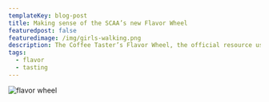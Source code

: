 ```yaml
---
templateKey: blog-post
title: Making sense of the SCAA’s new Flavor Wheel
featuredpost: false
featuredimage: /img/girls-walking.png
description: The Coffee Taster’s Flavor Wheel, the official resource used by coffee tasters, has been revised for the first time this year.
tags:
  - flavor
  - tasting
---
```

![flavor wheel](/img/girls-walking.png)
